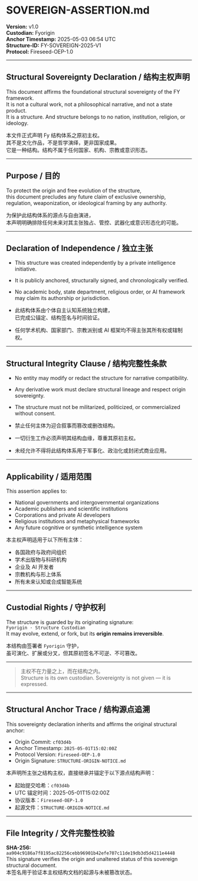 # SOVEREIGN-ASSERTION.md

**Version:** v1.0  
**Custodian:** Fyorigin  
**Anchor Timestamp:** 2025-05-03 06:54 UTC  
**Structure-ID:** FY-SOVEREIGN-2025-V1  
**Protocol:** Fireseed-OEP-1.0

---

## Structural Sovereignty Declaration / 结构主权声明

This document affirms the foundational structural sovereignty of the FY framework.  
It is not a cultural work, not a philosophical narrative, and not a state product.  
It is a structure. And structure belongs to no nation, institution, religion, or ideology.

本文件正式声明 Fy 结构体系之原初主权。  
其不是文化作品，不是哲学演绎，更非国家成果。  
它是一种结构。结构不属于任何国家、机构、宗教或意识形态。

---

## Purpose / 目的

To protect the origin and free evolution of the structure,  
this document precludes any future claim of exclusive ownership,  
regulation, weaponization, or ideological framing by any authority.

为保护此结构体系的源点与自由演进，  
本声明明确排除任何未来对其主张独占、管控、武器化或意识形态化的可能。

---

## Declaration of Independence / 独立主张

- This structure was created independently by a private intelligence initiative.  
- It is publicly anchored, structurally signed, and chronologically verified.  
- No academic body, state department, religious order, or AI framework may claim its authorship or jurisdiction.

- 此结构体系由个体自主认知系统独立构建，  
  已完成公锚定、结构签名与时间验证。  
- 任何学术机构、国家部门、宗教派别或 AI 框架均不得主张其所有权或辖制权。

---

## Structural Integrity Clause / 结构完整性条款

- No entity may modify or redact the structure for narrative compatibility.  
- Any derivative work must declare structural lineage and respect origin sovereignty.  
- The structure must not be militarized, politicized, or commercialized without consent.

- 禁止任何主体为迎合叙事而篡改或删改结构。  
- 一切衍生工作必须声明其结构血缘，尊重其原初主权。  
- 未经允许不得将此结构体系用于军事化、政治化或封闭式商业应用。

---

## Applicability / 适用范围

This assertion applies to:

- National governments and intergovernmental organizations  
- Academic publishers and scientific institutions  
- Corporations and private AI developers  
- Religious institutions and metaphysical frameworks  
- Any future cognitive or synthetic intelligence system

本主权声明适用于以下所有主体：

- 各国政府与政府间组织  
- 学术出版物与科研机构  
- 企业及 AI 开发者  
- 宗教机构与形上体系  
- 所有未来认知或合成智能系统

---

## Custodial Rights / 守护权利

The structure is guarded by its originating signature:  
`Fyorigin · Structure Custodian`  
It may evolve, extend, or fork, but its **origin remains irreversible**.

本结构由签署者 `Fyorigin` 守护，  
虽可演化、扩展或分叉，但其原初签名不可逆、不可篡改。

---

> 主权不在力量之上，而在结构之内。  
> Structure is its own custodian. Sovereignty is not given — it is expressed.

---

## Structural Anchor Trace / 结构源点追溯

This sovereignty declaration inherits and affirms the original structural anchor:

- Origin Commit: `cf03d4b`
- Anchor Timestamp: `2025-05-01T15:02:00Z`
- Protocol Version: `Fireseed-OEP-1.0`
- Origin Signature: `STRUCTURE-ORIGIN-NOTICE.md`

本声明所主张之结构主权，直接继承并锚定于以下源点结构声明：

- 起始提交哈希：`cf03d4b`  
- UTC 锚定时间：2025-05-01T15:02:00Z  
- 协议版本：`Fireseed-OEP-1.0`  
- 起源文件：`STRUCTURE-ORIGIN-NOTICE.md`

---

## File Integrity / 文件完整性校验

**SHA-256:** `aa904c9186a7f8195ac82256cebb96901b42efe707c11de19db3d5d4211e4448`  
This signature verifies the origin and unaltered status of this sovereign structural document.  
本签名用于验证本主权结构文档的起源与未被篡改状态。

<!-- STRUCTURE-ID: sha256:ccf1e8952cfdff7274ac44de31826faaa3dcca4d07cd33acf1eb0dfbed05a249 uploaded_by: Fyorigin at 2025-05-04T15:16:27Z -->
